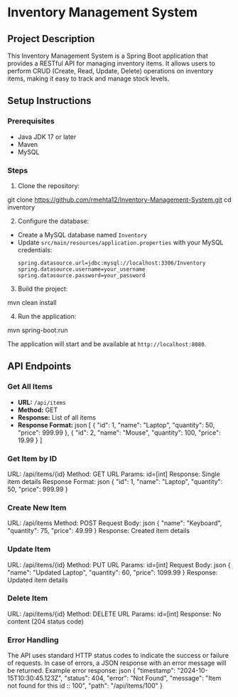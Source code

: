 # Inventory Management System

## Project Description

This Inventory Management System is a Spring Boot application that provides a RESTful API for managing inventory items. It allows users to perform CRUD (Create, Read, Update, Delete) operations on inventory items, making it easy to track and manage stock levels.

## Setup Instructions

### Prerequisites

- Java JDK 17 or later
- Maven
- MySQL

### Steps

1. Clone the repository:

git clone https://github.com/rmehta12/Inventory-Management-System.git
cd inventory

2. Configure the database:

- Create a MySQL database named `Inventory`
- Update `src/main/resources/application.properties` with your MySQL credentials:
  ```
  spring.datasource.url=jdbc:mysql://localhost:3306/Inventory
  spring.datasource.username=your_username
  spring.datasource.password=your_password
  ```

3. Build the project:

mvn clean install

4. Run the application:

mvn spring-boot:run

The application will start and be available at `http://localhost:8080`.

## API Endpoints

### Get All Items

- **URL:** `/api/items`
- **Method:** GET
- **Response:** List of all items
- **Response Format:**
json
[
 {
   "id": 1,
   "name": "Laptop",
   "quantity": 50,
   "price": 999.99
 },
 {
   "id": 2,
   "name": "Mouse",
   "quantity": 100,
   "price": 19.99
 }
]

### Get Item by ID
URL: /api/items/{id}
Method: GET
URL Params: id=[int]
Response: Single item details
Response Format:
json
{
  "id": 1,
  "name": "Laptop",
  "quantity": 50,
  "price": 999.99
}

### Create New Item
URL: /api/items
Method: POST
Request Body:
json
{
  "name": "Keyboard",
  "quantity": 75,
  "price": 49.99
}
Response: Created item details

### Update Item
URL: /api/items/{id}
Method: PUT
URL Params: id=[int]
Request Body:
json
{
  "name": "Updated Laptop",
  "quantity": 60,
  "price": 1099.99
}
Response: Updated item details

### Delete Item
URL: /api/items/{id}
Method: DELETE
URL Params: id=[int]
Response: No content (204 status code)


### Error Handling
The API uses standard HTTP status codes to indicate the success or failure of requests. In case of errors, a JSON response with an error message will be returned.
Example error response:
json
{
  "timestamp": "2024-10-15T10:30:45.123Z",
  "status": 404,
  "error": "Not Found",
  "message": "Item not found for this id :: 100",
  "path": "/api/items/100"
}
